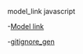 


model_link javascript

-[Model link](
  https://app.eraser.io/workspace/YtPqZ1VogxGy1jzIDkzj
)


-[gitignore_gen](
  https://mrkandreev.name/snippets/gitignore-generator/#Node
)